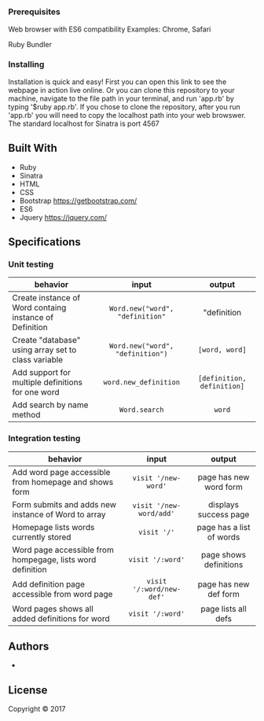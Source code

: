 # <!--PROJECT NAME HERE-->

<!--PROJECT DESCRIPTION HERE-->

### Prerequisites

Web browser with ES6 compatibility
Examples: Chrome, Safari

Ruby <!--VERSION HERE-->
Bundler

### Installing

Installation is quick and easy! First you can open this link <!--HEROKU LINK HERE--> to see the webpage in action live online. Or you can clone this repository to your machine, navigate to the file path in your terminal, and run 'app.rb' by typing '$ruby app.rb'. If you chose to clone the repository, after you run 'app.rb' you will need to copy the localhost path into your web browswer. The standard localhost for Sinatra is port 4567

## Built With

* Ruby
* Sinatra
* HTML
* CSS
* Bootstrap https://getbootstrap.com/
* ES6
* Jquery https://jquery.com/

## Specifications

### Unit testing

| behavior |  input   |  output  |
|----------|:--------:|:--------:|
| Create instance of Word containg instance of Definition | `Word.new("word", "definition"` |"definition               |
| Create "database" using array set to class variable     | `Word.new("word", "definition")`|`[word, word]`            |
| Add support for multiple definitions for one word       | `word.new_definition`           |`[definition, definition]`|
| Add search by name method                               | `Word.search`                   |`word`                    |

### Integration testing

| behavior |  input   |  output  |
|----------|:--------:|:--------:|
| Add word page accessible from homepage and shows form       | `visit '/new-word'`      | page has new word form    |
| Form submits and adds new instance of Word to array         | `visit '/new-word/add'`  | displays success page     |
| Homepage lists words currently stored                       | `visit '/'`              | page has a list of words  |
| Word page accessible from hompegage, lists word definition  | `visit '/:word'`         | page shows definitions    |
| Add definition page accessible from word page               | `visit '/:word/new-def'` | page has new def form     |
| Word pages shows all added definitions for word             | `visit '/:word'`         | page lists all defs       |
 
## Authors

* <!--YOUR NAME HERE-->

## License

Copyright © 2017 <!--YOUR NAME HERE-->
